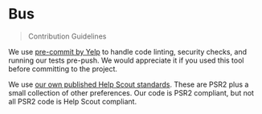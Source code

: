 Bus
================================================================================
> Contribution Guidelines

We use [pre-commit by Yelp][yelp] to handle code linting, security checks, and
running our tests pre-push. We would appreciate it if you used this tool before
committing to the project.

We use [our own published Help Scout standards][standards]. These are PSR2 plus
a small collection of other preferences. Our code is PSR2 compliant, but not
all PSR2 code is Help Scout compliant.

[yelp]: http://pre-commit.com/
[standards]: https://github.com/helpscout/php-standards
